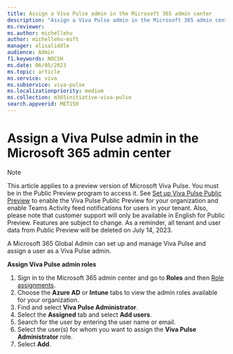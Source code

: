```yaml
---
title: Assign a Viva Pulse admin in the Microsoft 365 admin center
description: "Assign a Viva Pulse admin in the Microsoft 365 admin center"
ms.reviewer: 
ms.author: michellehu
author: michellehu-msft
manager: alisaliddle
audience: Admin
f1.keywords: NOCSH
ms.date: 06/05/2023
ms.topic: article
ms.service: viva
ms.subservice: viva-pulse
ms.localizationpriority: medium
ms.collection: m365initiative-viva-pulse  
search.appverid: MET150
---
```


# Assign a Viva Pulse admin in the Microsoft 365 admin center

> [!NOTE]
> This article applies to a preview version of Microsoft Viva Pulse. You must be in the Public Preview program to access it. See [Set up Viva Pulse Public Preview](./set-up-viva-pulse-public-preview-for-your-organization.md) to enable the Viva Pulse Public Preview for your organization and enable Teams Activity feed notifications for users in your tenant. Also, please note that customer support will only be available in English for Public Preview. Features are subject to change. As a reminder, all tenant and user data from Public Preview will be deleted on July 14, 2023.

A Microsoft 365 Global Admin can set up and manage Viva Pulse and assign a user as a Viva Pulse admin.

**Assign Viva Pulse admin roles**

1. Sign in to the Microsoft 365 admin center and go to **Roles** and then [Role assignments](https://go.microsoft.com/fwlink/p/?linkid=2097861).
2. Choose the **Azure AD** or **Intune** tabs to view the admin roles available for your organization.
3. Find and select **Viva Pulse Administrator**.
4. Select the **Assigned** tab and select **Add users**.
5. Search for the user by entering the user name or email.
6. Select the user(s) for whom you want to assign the **Viva Pulse Administrator** role.
7. Select **Add**.
